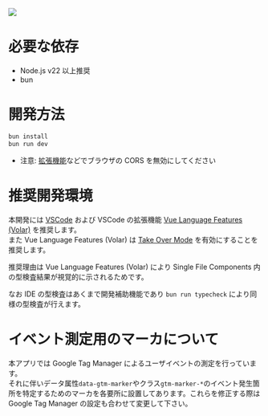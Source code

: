 ![](https://camo.githubusercontent.com/2f150fdb9a34699191ce7d2dd4c38d6dcbe7280c9ba7b559ecbad1a3135e6dda/68747470733a2f2f7777772e7477696e74652e6e65742f6f67702e6a7067)

# 必要な依存

- Node.js v22 以上推奨
- bun

# 開発方法

```sh
bun install
bun run dev
```

- 注意: [拡張機能](https://chrome.google.com/webstore/detail/allow-cors-access-control/lhobafahddgcelffkeicbaginigeejlf)などでブラウザの CORS を無効にしてください

# 推奨開発環境

本開発には [VSCode](https://code.visualstudio.com/) および VSCode の拡張機能 [Vue Language Features (Volar)](https://marketplace.visualstudio.com/items?itemName=johnsoncodehk.volar) を推奨します。  
また Vue Language Features (Volar) は [Take Over Mode](https://github.com/johnsoncodehk/volar/discussions/471) を有効にすることを推奨します。

推奨理由は Vue Language Features (Volar) により Single File Components 内の型検査結果が視覚的に示されるためです。

なお IDE の型検査はあくまで開発補助機能であり `bun run typecheck` により同様の型検査が行えます。

# イベント測定用のマーカについて

本アプリでは Google Tag Manager によるユーザイベントの測定を行っています。  
それに伴いデータ属性`data-gtm-marker`やクラス`gtm-marker-*`のイベント発生箇所を特定するためのマーカを各要所に設置してあります。これらを修正する際は Google Tag Manager の設定も合わせて変更して下さい。

